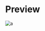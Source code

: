 # Preview 
![a](https://github.com/Eazvy/UILibs/blob/main/Librarys/STX/Screenshot%202022-11-28%20174554.png?raw=true)
